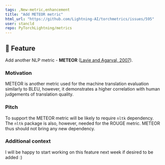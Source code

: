 ```yaml
---
tags: ,New-metric,enhancement
title: "Add METEOR metric"
html_url: "https://github.com/Lightning-AI/torchmetrics/issues/595"
user: stancld
repo: PyTorchLightning/metrics
---
```


## 🚀 Feature

Add another NLP metric - **METEOR** ([Lavie and Agarval, 2007](https://www.cs.cmu.edu/~alavie/METEOR/pdf/Lavie-Agarwal-2007-METEOR.pdf)).

### Motivation

METEOR is another metric used for the machine translation evaluation similarly to BLEU, however, it demonstrates a higher correlation with human judgements of translation quality.

### Pitch

To support the METEOR metric will be likely to require `nltk` dependency. The `nltk` package is also, however, needed for the ROUGE metric. METEOR thus should not bring any new dependency.

### Additional context

I will be happy to start working on this feature next week if desired to be added :)
